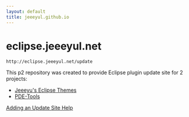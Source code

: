 ```yaml
---
layout: default
title: jeeeyul.github.io
---
```



# eclipse.jeeeyul.net

```
http://eclipse.jeeeyul.net/update
``` 

This p2 repository was created to provide Eclipse plugin update site for 2 projects:  

- [Jeeeyu's Eclipse Themes](https://github.com/jeeeyul/eclipse-themes)
- [PDE-Tools](https://github.com/jeeeyul/pde-tools)

[Adding an Update Site Help](http://marketplace.eclipse.org/updatesite/help?url=http://jeeeyul.github.io/update)